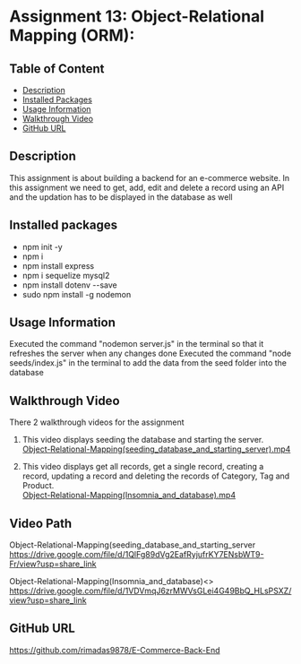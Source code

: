 # Assignment 13: Object-Relational Mapping (ORM):   

## Table of Content
 - [Description](#Description)
 - [Installed Packages](#installed-packages)
 - [Usage Information](#usage-information)
 - [Walkthrough Video](#walkthrough-video)
 - [GitHub URL](#github-url)

## Description
This assignment is about building a backend for an e-commerce website. In this assignment we need to get, add, edit and delete a record using an API and the updation has to be displayed in the database as well

## Installed packages
- npm init -y
- npm i
- npm install express
- npm i sequelize mysql2
- npm install dotenv --save
- sudo npm install -g nodemon


## Usage Information
Executed the command "nodemon server.js" in the terminal so that it refreshes the server when any changes done
Executed the command "node seeds/index.js" in the terminal to add the data from the seed folder into the database

## Walkthrough Video
There 2 walkthrough videos for the assignment

1. This video displays seeding the database and starting the server.<br>
[Object-Relational-Mapping(seeding_database_and_starting_server).mp4](Assets/seeding_database_and_starting_server.mp4)

2. This video displays get all records, get a single record, creating a record, updating a record and deleting the records of Category, Tag and Product.<br>
[Object-Relational-Mapping(Insomnia_and_database).mp4](Assets/Insomnia_and_database.mp4)

## Video Path
Object-Relational-Mapping(seeding_database_and_starting_server <br>
https://drive.google.com/file/d/1QlFg89dVg2EafRyjufrKY7ENsbWT9-Fr/view?usp=share_link

Object-Relational-Mapping(Insomnia_and_database)<>
https://drive.google.com/file/d/1VDVmqJ6zrMWVsGLei4G49BbQ_HLsPSXZ/view?usp=share_link

## GitHub URL
https://github.com/rimadas9878/E-Commerce-Back-End

